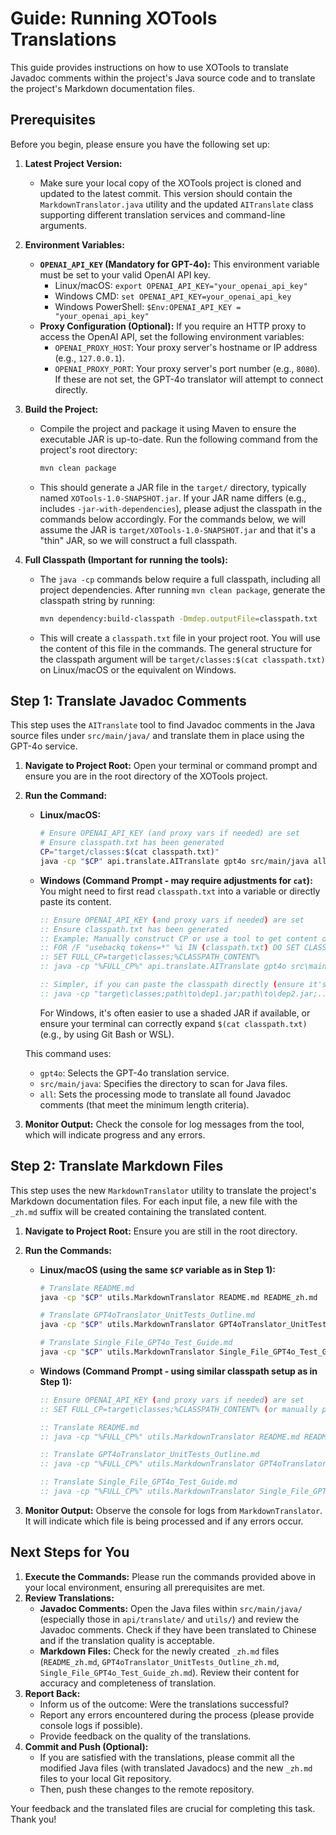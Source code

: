 # Guide: Running XOTools Translations

This guide provides instructions on how to use XOTools to translate Javadoc comments within the project's Java source code and to translate the project's Markdown documentation files.

## Prerequisites

Before you begin, please ensure you have the following set up:

1.  **Latest Project Version:**
    *   Make sure your local copy of the XOTools project is cloned and updated to the latest commit. This version should contain the `MarkdownTranslator.java` utility and the updated `AITranslate` class supporting different translation services and command-line arguments.

2.  **Environment Variables:**
    *   **`OPENAI_API_KEY` (Mandatory for GPT-4o):** This environment variable must be set to your valid OpenAI API key.
        *   Linux/macOS: `export OPENAI_API_KEY="your_openai_api_key"`
        *   Windows CMD: `set OPENAI_API_KEY=your_openai_api_key`
        *   Windows PowerShell: `$Env:OPENAI_API_KEY = "your_openai_api_key"`
    *   **Proxy Configuration (Optional):** If you require an HTTP proxy to access the OpenAI API, set the following environment variables:
        *   `OPENAI_PROXY_HOST`: Your proxy server's hostname or IP address (e.g., `127.0.0.1`).
        *   `OPENAI_PROXY_PORT`: Your proxy server's port number (e.g., `8080`).
        If these are not set, the GPT-4o translator will attempt to connect directly.

3.  **Build the Project:**
    *   Compile the project and package it using Maven to ensure the executable JAR is up-to-date. Run the following command from the project's root directory:
        ```bash
        mvn clean package
        ```
    *   This should generate a JAR file in the `target/` directory, typically named `XOTools-1.0-SNAPSHOT.jar`. If your JAR name differs (e.g., includes `-jar-with-dependencies`), please adjust the classpath in the commands below accordingly. For the commands below, we will assume the JAR is `target/XOTools-1.0-SNAPSHOT.jar` and that it's a "thin" JAR, so we will construct a full classpath.

4.  **Full Classpath (Important for running the tools):**
    *   The `java -cp` commands below require a full classpath, including all project dependencies. After running `mvn clean package`, generate the classpath string by running:
        ```bash
        mvn dependency:build-classpath -Dmdep.outputFile=classpath.txt
        ```
    *   This will create a `classpath.txt` file in your project root. You will use the content of this file in the commands. The general structure for the classpath argument will be `target/classes:$(cat classpath.txt)` on Linux/macOS or the equivalent on Windows.

## Step 1: Translate Javadoc Comments

This step uses the `AITranslate` tool to find Javadoc comments in the Java source files under `src/main/java/` and translate them in place using the GPT-4o service.

1.  **Navigate to Project Root:** Open your terminal or command prompt and ensure you are in the root directory of the XOTools project.
2.  **Run the Command:**
    *   **Linux/macOS:**
        ```bash
        # Ensure OPENAI_API_KEY (and proxy vars if needed) are set
        # Ensure classpath.txt has been generated
        CP="target/classes:$(cat classpath.txt)"
        java -cp "$CP" api.translate.AITranslate gpt4o src/main/java all
        ```
    *   **Windows (Command Prompt - may require adjustments for `cat`):**
        You might need to first read `classpath.txt` into a variable or directly paste its content.
        ```cmd
        :: Ensure OPENAI_API_KEY (and proxy vars if needed) are set
        :: Ensure classpath.txt has been generated
        :: Example: Manually construct CP or use a tool to get content of classpath.txt
        :: FOR /F "usebackq tokens=*" %i IN (classpath.txt) DO SET CLASSPATH_CONTENT=%i
        :: SET FULL_CP=target\classes;%CLASSPATH_CONTENT%
        :: java -cp "%FULL_CP%" api.translate.AITranslate gpt4o src\main\java all
        
        :: Simpler, if you can paste the classpath directly (ensure it's formatted for Windows with semicolons):
        :: java -cp "target\classes;path\to\dep1.jar;path\to\dep2.jar;..." api.translate.AITranslate gpt4o src\main\java all
        ```
        For Windows, it's often easier to use a shaded JAR if available, or ensure your terminal can correctly expand `$(cat classpath.txt)` (e.g., by using Git Bash or WSL).

    This command uses:
    *   `gpt4o`: Selects the GPT-4o translation service.
    *   `src/main/java`: Specifies the directory to scan for Java files.
    *   `all`: Sets the processing mode to translate all found Javadoc comments (that meet the minimum length criteria).

3.  **Monitor Output:** Check the console for log messages from the tool, which will indicate progress and any errors.

## Step 2: Translate Markdown Files

This step uses the new `MarkdownTranslator` utility to translate the project's Markdown documentation files. For each input file, a new file with the `_zh.md` suffix will be created containing the translated content.

1.  **Navigate to Project Root:** Ensure you are still in the root directory.
2.  **Run the Commands:**
    *   **Linux/macOS (using the same `$CP` variable as in Step 1):**
        ```bash
        # Translate README.md
        java -cp "$CP" utils.MarkdownTranslator README.md README_zh.md

        # Translate GPT4oTranslator_UnitTests_Outline.md
        java -cp "$CP" utils.MarkdownTranslator GPT4oTranslator_UnitTests_Outline.md GPT4oTranslator_UnitTests_Outline_zh.md

        # Translate Single_File_GPT4o_Test_Guide.md
        java -cp "$CP" utils.MarkdownTranslator Single_File_GPT4o_Test_Guide.md Single_File_GPT4o_Test_Guide_zh.md
        ```
    *   **Windows (Command Prompt - using similar classpath setup as in Step 1):**
        ```cmd
        :: Ensure OPENAI_API_KEY (and proxy vars if needed) are set
        :: SET FULL_CP=target\classes;%CLASSPATH_CONTENT% (or manually pasted classpath)

        :: Translate README.md
        :: java -cp "%FULL_CP%" utils.MarkdownTranslator README.md README_zh.md

        :: Translate GPT4oTranslator_UnitTests_Outline.md
        :: java -cp "%FULL_CP%" utils.MarkdownTranslator GPT4oTranslator_UnitTests_Outline.md GPT4oTranslator_UnitTests_Outline_zh.md

        :: Translate Single_File_GPT4o_Test_Guide.md
        :: java -cp "%FULL_CP%" utils.MarkdownTranslator Single_File_GPT4o_Test_Guide.md Single_File_GPT4o_Test_Guide_zh.md
        ```

3.  **Monitor Output:** Observe the console for logs from `MarkdownTranslator`. It will indicate which file is being processed and if any errors occur.

## Next Steps for You

1.  **Execute the Commands:** Please run the commands provided above in your local environment, ensuring all prerequisites are met.
2.  **Review Translations:**
    *   **Javadoc Comments:** Open the Java files within `src/main/java/` (especially those in `api/translate/` and `utils/`) and review the Javadoc comments. Check if they have been translated to Chinese and if the translation quality is acceptable.
    *   **Markdown Files:** Check for the newly created `_zh.md` files (`README_zh.md`, `GPT4oTranslator_UnitTests_Outline_zh.md`, `Single_File_GPT4o_Test_Guide_zh.md`). Review their content for accuracy and completeness of translation.
3.  **Report Back:**
    *   Inform us of the outcome: Were the translations successful?
    *   Report any errors encountered during the process (please provide console logs if possible).
    *   Provide feedback on the quality of the translations.
4.  **Commit and Push (Optional):**
    *   If you are satisfied with the translations, please commit all the modified Java files (with translated Javadocs) and the new `_zh.md` files to your local Git repository.
    *   Then, push these changes to the remote repository.

Your feedback and the translated files are crucial for completing this task. Thank you!
